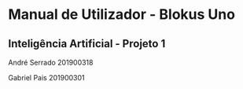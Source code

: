 # Manual de Utilizador - Blokus Uno

## Inteligência Artificial - Projeto 1

André Serrado 201900318

Gabriel Pais 201900301
